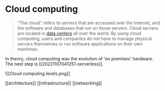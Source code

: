 # Cloud computing

> "The cloud" refers to servers that are accessed over the Internet, and the software and databases that run on those servers. Cloud servers are located in [data centers](https://www.cloudflare.com/learning/cdn/glossary/data-center/) all over the world. By using cloud computing, users and companies do not have to manage physical servers themselves or run software applications on their own machines.

In theory, cloud computing was the evolution of 'on premises' hardware. The next step is [[20221107041251-serverless]].

![[Cloud computing levels.png]]

[[architecture]]
[[infrastructure]]
[[networking]]